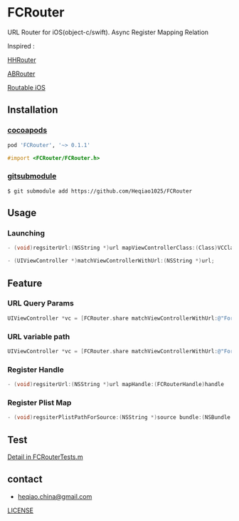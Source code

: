 # FCRouter


URL Router for iOS(object-c/swift). Async Register Mapping Relation

Inspired : 

[HHRouter](https://github.com/lightory/HHRouter)

[ABRouter](https://github.com/aaronbrethorst/ABRouter)

[Routable iOS](https://github.com/usepropeller/routable-ios)


## Installation


### [cocoapods](https://cocoapods.org/)

```ruby
pod 'FCRouter', '~> 0.1.1'
```

```objective-c
#import <FCRouter/FCRouter.h>
```


### [gitsubmodule](http://schacon.github.io/git/user-manual.html#submodules)

```git
$ git submodule add https://github.com/Heqiao1025/FCRouter
```


## Usage


### Launching

```objective-c
- (void)regsiterUrl:(NSString *)url mapViewControllerClass:(Class)VCClass;
```

```objective-c
- (UIViewController *)matchViewControllerWithUrl:(NSString *)url;
```

## Feature

### URL Query Params

```objective-c
UIViewController *vc = [FCRouter.share matchViewControllerWithUrl:@"ForC://mine/setting/replacePassword?id=1002&author=ForC"]
```

### URL variable path

```objective-c
UIViewController *vc = [FCRouter.share matchViewControllerWithUrl:@"ForC://mine/:userID/replacePassword"]
```

### Register Handle

```objective-c
- (void)regsiterUrl:(NSString *)url mapHandle:(FCRouterHandle)handle
```

### Register Plist Map

```objective-c
- (void)regsiterPlistPathForSource:(NSString *)source bundle:(NSBundle *)bundle;
```

## Test
[Detail in FCRouterTests.m](https://github.com/Heqiao1025/FCRouter/blob/master/FCRouterTests/FCRouterTests.m)


## contact 
- [heqiao.china@gmail.com](mailto:heqiao.china@gmail.com)


[LICENSE](https://github.com/Heqiao1025/FCRouter/blob/master/LICENSE)
